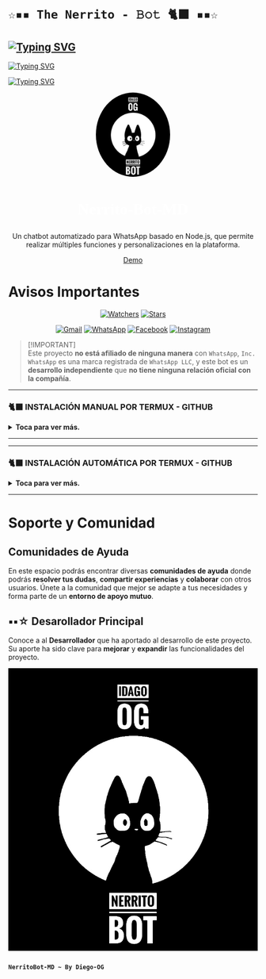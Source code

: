 # `☆▪︎▪︎ The Nerrito - 𝙱𝚘𝚝 🐈‍⬛ ▪︎▪︎☆`



## [![Typing SVG](https://readme-typing-svg.herokuapp.com?font=Fira+Code&size=20&duration=3000&pause=1000&color=FF0000&center=true&vCenter=true&width=435&lines=Hola%2C+Soy+Nerrito+%E2%99%A1)](https://git.io/typing-svg)

[![Typing SVG](https://readme-typing-svg.herokuapp.com?font=Fira+Code&size=20&duration=3000&pause=1000&color=00FF00&center=true&vCenter=true&width=435&lines=Gracias+por+visitarme+%F0%9F%8C%9F)](https://git.io/typing-svg)

[![Typing SVG](https://readme-typing-svg.herokuapp.com?font=Fira+Code&size=20&duration=3000&pause=1000&color=0000FF&center=true&vCenter=true&width=435&lines=%C2%A1Me+apoyas+con+una+%E2%98%86%3F)](https://git.io/typing-svg)





<p align="center">
 <img src="Perfil.jpg" alt="Logo de mi proyecto" style="border-radius: 50%; width: 150px;" />
 <h2 align="center" style="font-family: 'Press Start 2P', cursive; font-size: 32px; color: white;">Nerrito-Bot-MD</h2>
 <p align="center">Un chatbot automatizado para WhatsApp basado en Node.js, que permite realizar múltiples funciones y personalizaciones en la plataforma.</p>
</p>



<p align="center">
  <a href="https://api.whatsapp.com/send?phone=+584121275155&text=&text=.menu">Demo</a>
</p>

<!-- <p align="center">
  <a href="/src/docs/README_en.md">English</a>
  ·
  <a href="/src/docs/README_pt-br.md">Português</a>
</p> -->

# Avisos Importantes

<p align="center">   
<a href="https://github.com/IDAGO-OG/Nerrito-Bot-MD/watchers"><img title="Watchers" src="https://img.shields.io/github/watchers/IDAGO-OG/Nerrito-Bot-MD?label=Watchers&color=Blue&style=flat-square"></a>
<a href="https://github.com/IDAGO-OG/Nerrito-Bot-MD/stargazers"><img title="Stars" src="https://img.shields.io/github/stars/IDAGO-OG/Nerrito-Bot-MD?label=Stars&color=Black&style=flat-square"></a>
</p>

<div align="center">
 
[![Gmail](https://img.shields.io/badge/Gmail-D14836?style=for-the-badge&logo=gmail&logoColor=white)](mailto:D32393844@gmail.com)
[![WhatsApp](https://img.shields.io/badge/DIEGO-OG?style=for-the-badge&logo=whatsapp&logoColor=white)](https://wa.me/qr/4CPY3MTWUGEKH1)
[![Facebook](https://img.shields.io/badge/Facebook-1877F2?style=for-the-badge&logo=facebook&logoColor=white)](https://www.facebook.com/share/18uhJ1qmBE/)
[![Instagram](https://img.shields.io/badge/Instagram-E4405F?style=for-the-badge&logo=instagram&logoColor=white)](https://instagram.com/_1dago)
</div>

> [!IMPORTANT]\
> Este proyecto **no está afiliado de ninguna manera** con `WhatsApp`, `Inc. WhatsApp` es una marca registrada de `WhatsApp LLC`, y este bot es un **desarrollo independiente** que **no tiene ninguna relación oficial con la compañía**.

-----
### 🐈‍⬛ INSTALACIÓN MANUAL POR TERMUX - GITHUB 
<details>
  <summary><b>Toca para ver más.</b></summary>
 
> *Comandos para instalar de forma manual*
```bash
termux-setup-storage
```
```bash
apt update && apt upgrade && pkg install -y git nodejs ffmpeg imagemagick yarn
```
```bash
git clone https://github.com/IDAGO-OG/Nerrito-Bot-MD && cd Nerrito-Bot-MD
```
```bash
yarn install && npm install
```
```bash
npm start
```
> *Si aparece **(Y/I/N/O/D/Z) [default=N] ?** use la letra **"y" + "ENTER"** para continuar con la instalación*
</details>

----

</details>

-----
### 🐈‍⬛ INSTALACIÓN AUTOMÁTICA POR TERMUX - GITHUB 
<details>
  <summary><b>Toca para ver más.</b></summary>
 
> *Comando para instalar de forma Automática*
```bash
termux-setup-storage && apt update && apt upgrade -y && pkg install -y git nodejs ffmpeg imagemagick yarn && git clone https://github.com/IDAGO-OG/Nerrito-Bot-MD && cd Nerrito-Bot-MD && yarn install && npm install && npm start
```
> *Si aparece **(Y/I/N/O/D/Z) [default=N] ?** use la letra **"y" + "ENTER"** para continuar con la instalación*
</details>

----
 

# Soporte y Comunidad

## Comunidades de Ayuda

En este espacio podrás encontrar diversas **comunidades de ayuda** donde podrás **resolver tus dudas**, **compartir experiencias** y **colaborar** con otros usuarios. Únete a la comunidad que mejor se adapte a tus necesidades y forma parte de un **entorno de apoyo mutuo**.

</table>

## ▪︎▪︎☆ Desarollador Principal

Conoce a al **Desarrollador** que ha aportado al desarrollo de este proyecto. Su aporte ha sido clave para **mejorar** y **expandir** las funcionalidades del proyecto.

<a href="https://github.com/IDAGO-OG/Nerrito-Bot-MD//graphs/contributors">  <img src="Perfil.jpg" /> 
</a>

#### `NerritoBot-MD ~ By Diego-OG`

```
